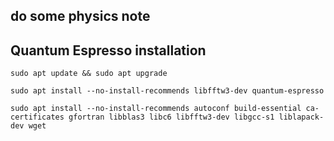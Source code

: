 ## do some physics note


## Quantum Espresso installation

```linux
sudo apt update && sudo apt upgrade

sudo apt install --no-install-recommends libfftw3-dev quantum-espresso

sudo apt install --no-install-recommends autoconf build-essential ca-certificates gfortran libblas3 libc6 libfftw3-dev libgcc-s1 liblapack-dev wget

```


